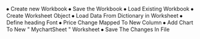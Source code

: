 ⦁	Create new Workbook 
⦁	Save the Workbook 
⦁	Load Existing Workbook
⦁	Create Worksheet Object 
⦁	Load Data From Dictionary in Worksheet
⦁	Define heading Font 
⦁	Price Change Mapped To New Column
⦁	Add Chart To New " MychartSheet " Worksheet
⦁	Save The Changes In File
